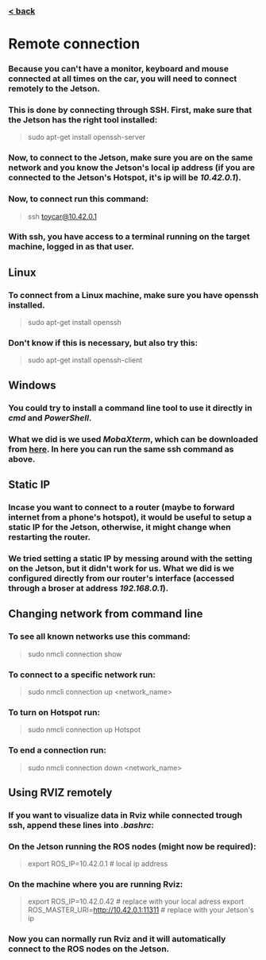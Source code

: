 ### [< back](../GuideForDocumentation.md)
# Remote connection

### Because you can't have a monitor, keyboard and mouse connected at all times on the car, you will need to connect remotely to the Jetson.
### This is done by connecting through SSH. First, make sure that the Jetson has the right tool installed:
> sudo apt-get install openssh-server

### Now, to connect to the Jetson, make sure you are on the same network and you know the Jetson's local ip address (if you are connected to the Jetson's Hotspot, it's ip will be *10.42.0.1*).

### Now, to connect run this command:
> ssh toycar@10.42.0.1

### With ssh, you have access to a terminal running on the target machine, logged in as that user.

## Linux
### To connect from a Linux machine, make sure you have openssh installed.
> sudo apt-get install openssh
### Don't know if this is necessary, but also try this:
> sudo apt-get install openssh-client

## Windows
### You could try to install a command line tool to use it directly in *cmd* and *PowerShell*.
### What we did is we used *MobaXterm*, which can be downloaded from [here](https://mobaxterm.mobatek.net/). In here you can run the same ssh command as above.

## Static IP
### Incase you want to connect to a router (maybe to forward internet from a phone's hotspot), it would be useful to setup a static IP for the Jetson, otherwise, it might change when restarting the router.
### We tried setting a static IP by messing around with the setting on the Jetson, but it didn't work for us. What we did is we configured directly from our router's interface (accessed through a broser at address *192.168.0.1*).

## Changing network from command line
### To see all known networks use this command:
> sudo nmcli connection show
### To connect to a specific network run:
> sudo nmcli connection up \<network_name\>
### To turn on Hotspot run:
> sudo nmcli connection up Hotspot
### To end a connection run:
> sudo nmcli connection down \<network_name\>


## Using RVIZ remotely
### If you want to visualize data in Rviz while connected trough ssh, append these lines into *.bashrc*:

### On the Jetson running the ROS nodes (might now be required):
> export ROS_IP=10.42.0.1 # local ip address

### On the machine where you are running Rviz:
> export ROS_IP=10.42.0.42 # replace with your local adress
> export ROS_MASTER_URI=http://10.42.0.1:11311 # replace with your Jetson's ip

### Now you can normally run Rviz and it will automatically connect to the ROS nodes on the Jetson.